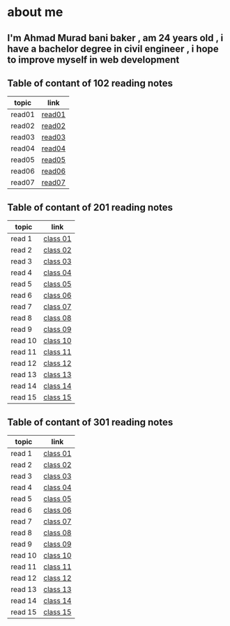 # about me

## I'm Ahmad Murad bani baker , am 24 years old , i have a bachelor degree in civil engineer , i hope to improve myself in web development

## Table of contant of 102 reading notes

| topic    |      link
|----------|:-------------:|
| read01   | [read01](https://ahmadbanibaker.github.io/reading-notes-/read01)|
|read02    |  [read02](https://ahmadbanibaker.github.io/reading-notes-/read02) |
|read03    |[read03](https://ahmadbanibaker.github.io/reading-notes-/read03)   |
|read04    |[read04](https://ahmadbanibaker.github.io/reading-notes-/read04) |
| read05   |[read05](https://ahmadbanibaker.github.io/reading-notes-/read05)   |  
|read06    |[read06](https://ahmadbanibaker.github.io/reading-notes-/read06) |
|read07    |[read07](https://ahmadbanibaker.github.io/reading-notes-/read07)   |

## Table of contant of 201 reading notes

 topic     | link
-----------| -------------
read 1     | [class 01](https://ahmadbanibaker.github.io/reading-notes-/class%2001)
 read 2    | [class 02](https://ahmadbanibaker.github.io/reading-notes-/class%2002)
read 3     | [class 03](https://ahmadbanibaker.github.io/reading-notes-/class%2003)
 read 4    | [class 04](https://ahmadbanibaker.github.io/reading-notes-/class%2004)
 read 5    | [class 05](https://ahmadbanibaker.github.io/reading-notes-/class%2005)
 read 6    | [class 06](https://ahmadbanibaker.github.io/reading-notes-/class%2006)
 read 7    | [class 07](https://ahmadbanibaker.github.io/reading-notes-/class%2007)
 read 8    | [class 08](https://ahmadbanibaker.github.io/reading-notes-/class%2008)
 read 9    | [class 09](https://ahmadbanibaker.github.io/reading-notes-/class%2009)
 read 10   | [class 10](https://ahmadbanibaker.github.io/reading-notes-/class%2010)  
 read 11   | [class 11](https://ahmadbanibaker.github.io/reading-notes-/class%2011)
 read 12   | [class 12](https://ahmadbanibaker.github.io/reading-notes-/class%2012)
 read 13   | [class 13](https://ahmadbanibaker.github.io/reading-notes-/class%2013)
 read 14   | [class 14](https://ahmadbanibaker.github.io/reading-notes-/class%2014)
read 15    | [class 15](https://ahmadbanibaker.github.io/reading-notes-/class%2015)

## Table of contant of 301 reading notes

 topic     | link
-----------| -------------
 read 1    | [class 01](https://ahmadbanibaker.github.io/reading-notes-/read%20301%20(1))
 read 2    | [class 02](https://ahmadbanibaker.github.io/reading-notes-/read%20301%20(2))
 read 3    | [class 03](https://ahmadbanibaker.github.io/reading-notes-/read%20301%20(3))
 read 4    | [class 04](https://ahmadbanibaker.github.io/reading-notes-/raed%20301(4))
 read 5    | [class 05](https://ahmadbanibaker.github.io/reading-notes-/read%20301%20(5))
 read 6    | [class 06](https://ahmadbanibaker.github.io/reading-notes-/read%20301%20(6))
 read 7    | [class 07](https://ahmadbanibaker.github.io/reading-notes-/read%20301%20(07))
 read 8    | [class 08](https://ahmadbanibaker.github.io/reading-notes-/read%20301%20(8))
 read 9    | [class 09]()
 read 10   | [class 10]()  
 read 11   | [class 11]()
 read 12   | [class 12]()
 read 13   | [class 13]()
 read 14   | [class 14]()
 read 15   | [class 15]()
